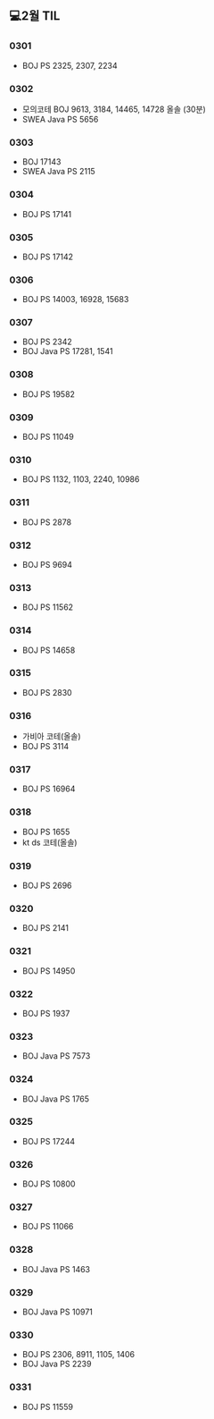 ## 💻2월 TIL

### 0301
* BOJ PS 2325, 2307, 2234

### 0302
* 모의코테 BOJ 9613, 3184, 14465, 14728 올솔 (30분)
* SWEA Java PS 5656

### 0303
* BOJ 17143
* SWEA Java PS 2115

### 0304
* BOJ PS 17141

### 0305
* BOJ PS 17142

### 0306
* BOJ PS 14003, 16928, 15683

### 0307
* BOJ PS 2342
* BOJ Java PS 17281, 1541

### 0308
* BOJ PS 19582

### 0309
* BOJ PS 11049

### 0310
* BOJ PS 1132, 1103, 2240, 10986

### 0311
* BOJ PS 2878

### 0312
* BOJ PS 9694

### 0313
* BOJ PS 11562

### 0314
* BOJ PS 14658

### 0315
* BOJ PS 2830

### 0316
* 가비아 코테(올솔)
* BOJ PS 3114

### 0317
* BOJ PS 16964

### 0318
* BOJ PS 1655
* kt ds 코테(올솔)

### 0319
* BOJ PS 2696

### 0320
* BOJ PS 2141

### 0321
* BOJ PS 14950

### 0322
* BOJ PS 1937

### 0323
* BOJ Java PS 7573

### 0324
* BOJ Java PS 1765

### 0325
* BOJ PS 17244

### 0326
* BOJ PS 10800

### 0327
* BOJ PS 11066

### 0328
* BOJ Java PS 1463

### 0329
* BOJ Java PS 10971

### 0330
* BOJ PS 2306, 8911, 1105, 1406
* BOJ Java PS 2239

### 0331
* BOJ PS 11559